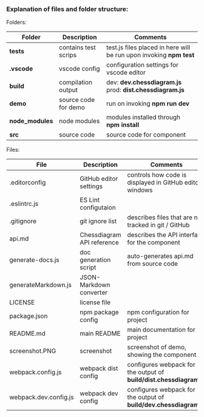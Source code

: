 ### Explanation of files and folder structure:

Folders:

Folder | Description | Comments
---------|----------|---------
 **__tests__** | contains test scrips | test.js files placed in here will be run upon invoking **npm test** 
 **.vscode** | vscode config | configuration settings for vscode editor
 **build** | compilation output | dev: **dev.chessdiagram.js** prod: **dist.chessdiagram.js**
 **demo** | source code for demo | run on invoking **npm run dev**
 **node_modules** | node modules | modules installed through **npm install**
 **src** | source code | source code for component

Files:

File | Description | Comments
---------|----------|---------
 .editorconfig | GitHub editor settings | controls how code is displayed in GitHub editor windows
 .eslintrc.js | ES Lint configutaion |
 .gitignore | git ignore list | describes files that are not tracked in git / GitHub
 api.md | Chessdiagram API reference | describes the API interface for the component
 generate-docs.js | doc generation script | auto-generates api.md from source code
 generateMarkdown.js | JSON-Markdown converter |
 LICENSE | license file |
 package.json | npm package config | npm configuration for project
 README.md | main README | main documentation for project
 screenshot.PNG | screenshot | screenshot of demo, showing the component
 webpack.config.js | webpack dist config | configures webpack for the output of **build/dist.chessdiagram.js**
 webpack.dev.config.js | webpack dev config | configures webpack for the output of **build/dev.chessdiagram.js**